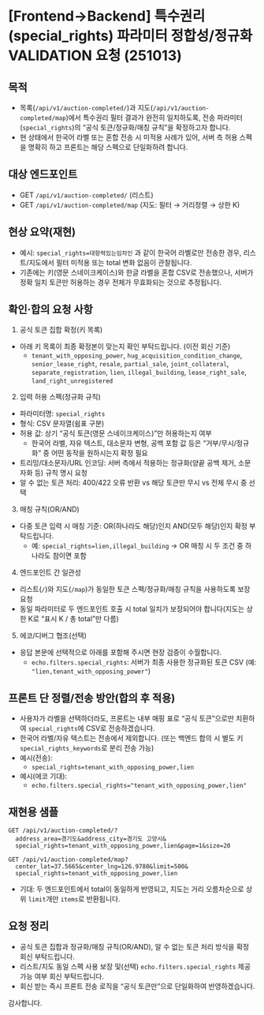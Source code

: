 # [Frontend→Backend] 특수권리(special_rights) 파라미터 정합성/정규화 VALIDATION 요청 (251013)

## 목적

- 목록(`/api/v1/auction-completed/`)과 지도(`/api/v1/auction-completed/map`)에서 특수권리 필터 결과가 완전히 일치하도록,
  전송 파라미터(`special_rights`)의 “공식 토큰/정규화/매칭 규칙”을 확정하고자 합니다.
- 현 상태에서 한국어 라벨 또는 혼합 전송 시 미적용 사례가 있어, 서버 측 허용 스펙을 명확히 하고 프론트는 해당 스펙으로 단일화하려 합니다.

## 대상 엔드포인트

- GET `/api/v1/auction-completed/` (리스트)
- GET `/api/v1/auction-completed/map` (지도: 필터 → 거리정렬 → 상한 K)

## 현상 요약(재현)

- 예시: `special_rights=대항력있는임차인` 과 같이 한국어 라벨로만 전송한 경우, 리스트/지도에서 필터 미적용 또는 total 변화 없음이 관찰됩니다.
- 기존에는 키(영문 스네이크케이스)와 한글 라벨을 혼합 CSV로 전송했으나, 서버가 정확 일치 토큰만 허용하는 경우 전체가 무효화되는 것으로 추정됩니다.

## 확인·합의 요청 사항

1. 공식 토큰 집합 확정(키 목록)

- 아래 키 목록이 최종 확정본이 맞는지 확인 부탁드립니다. (이전 회신 기준)
  - `tenant_with_opposing_power`, `hug_acquisition_condition_change`, `senior_lease_right`, `resale`, `partial_sale`,
    `joint_collateral`, `separate_registration`, `lien`, `illegal_building`, `lease_right_sale`, `land_right_unregistered`

2. 입력 허용 스펙(정규화 규칙)

- 파라미터명: `special_rights`
- 형식: CSV 문자열(쉼표 구분)
- 허용 값: 상기 “공식 토큰(영문 스네이크케이스)”만 허용하는지 여부
  - 한국어 라벨, 자유 텍스트, 대소문자 변형, 공백 포함 값 등은 “거부/무시/정규화” 중 어떤 동작을 원하시는지 확정 필요
- 트리밍/대소문자/URL 인코딩: 서버 측에서 적용하는 정규화(양끝 공백 제거, 소문자화 등) 규칙 명시 요청
- 알 수 없는 토큰 처리: 400/422 오류 반환 vs 해당 토큰만 무시 vs 전체 무시 중 선택

3. 매칭 규칙(OR/AND)

- 다중 토큰 입력 시 매칭 기준: OR(하나라도 해당)인지 AND(모두 해당)인지 확정 부탁드립니다.
  - 예: `special_rights=lien,illegal_building` → OR 매칭 시 두 조건 중 하나라도 참이면 포함

4. 엔드포인트 간 일관성

- 리스트(`/`)와 지도(`/map`)가 동일한 토큰 스펙/정규화/매칭 규칙을 사용하도록 보장 요청
- 동일 파라미터로 두 엔드포인트 호출 시 total 일치가 보장되어야 합니다(지도는 상한 K로 “표시 K / 총 total”만 다름)

5. 에코/디버그 협조(선택)

- 응답 본문에 선택적으로 아래를 포함해 주시면 현장 검증이 수월합니다.
  - `echo.filters.special_rights`: 서버가 최종 사용한 정규화된 토큰 CSV (예: `"lien,tenant_with_opposing_power"`)

## 프론트 단 정렬/전송 방안(합의 후 적용)

- 사용자가 라벨을 선택하더라도, 프론트는 내부 매핑 표로 “공식 토큰”으로만 치환하여 `special_rights`에 CSV로 전송하겠습니다.
- 한국어 라벨/자유 텍스트는 전송에서 제외합니다. (또는 백엔드 합의 시 별도 키 `special_rights_keywords`로 분리 전송 가능)
- 예시(전송):
  - `special_rights=tenant_with_opposing_power,lien`
- 예시(에코 기대):
  - `echo.filters.special_rights="tenant_with_opposing_power,lien"`

## 재현용 샘플

```
GET /api/v1/auction-completed/?
  address_area=경기도&address_city=경기도 고양시&
  special_rights=tenant_with_opposing_power,lien&page=1&size=20
```

```
GET /api/v1/auction-completed/map?
  center_lat=37.5665&center_lng=126.9780&limit=500&
  special_rights=tenant_with_opposing_power,lien
```

- 기대: 두 엔드포인트에서 total이 동일하게 반영되고, 지도는 거리 오름차순으로 상위 `limit`개만 `items`로 반환됩니다.

## 요청 정리

- 공식 토큰 집합과 정규화/매칭 규칙(OR/AND), 알 수 없는 토큰 처리 방식을 확정 회신 부탁드립니다.
- 리스트/지도 동일 스펙 사용 보장 및(선택) `echo.filters.special_rights` 제공 가능 여부 회신 부탁드립니다.
- 회신 받는 즉시 프론트 전송 로직을 “공식 토큰만”으로 단일화하여 반영하겠습니다.

감사합니다.
